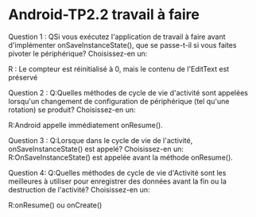 # Android-TP2.2 travail à faire
Question 1 :
QSi vous exécutez l'application de travail à faire avant d'implémenter onSaveInstanceState(), que se passe-t-il si vous faites pivoter le périphérique? Choisissez-en un:

R : Le compteur est réinitialisé à 0, mais le contenu de l'EditText est préservé

Question 2 : 
Q:Quelles méthodes de cycle de vie d'activité sont appelées lorsqu'un changement de configuration de périphérique (tel qu'une rotation) se produit? Choisissez-en un:

R:Android appelle immédiatement onResume().

Question 3 : 
Q:Lorsque dans le cycle de vie de l'activité, onSaveInstanceState() est appelé? Choisissez-en un:
R:OnSaveInstanceState() est appelée avant la méthode onResume().

Question 4:
Q:Quelles méthodes de cycle de vie d'Activité sont les meilleures à utiliser pour enregistrer des données avant la fin ou la destruction de l'activité? Choisissez-en un:

R:onResume() ou onCreate()
